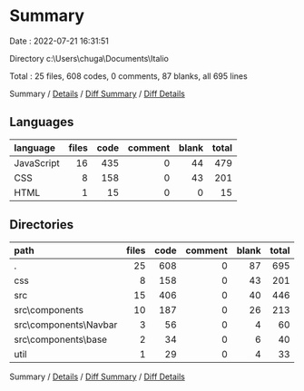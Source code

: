 # Summary

Date : 2022-07-21 16:31:51

Directory c:\\Users\\chuga\\Documents\\Italio

Total : 25 files,  608 codes, 0 comments, 87 blanks, all 695 lines

Summary / [Details](details.md) / [Diff Summary](diff.md) / [Diff Details](diff-details.md)

## Languages
| language | files | code | comment | blank | total |
| :--- | ---: | ---: | ---: | ---: | ---: |
| JavaScript | 16 | 435 | 0 | 44 | 479 |
| CSS | 8 | 158 | 0 | 43 | 201 |
| HTML | 1 | 15 | 0 | 0 | 15 |

## Directories
| path | files | code | comment | blank | total |
| :--- | ---: | ---: | ---: | ---: | ---: |
| . | 25 | 608 | 0 | 87 | 695 |
| css | 8 | 158 | 0 | 43 | 201 |
| src | 15 | 406 | 0 | 40 | 446 |
| src\\components | 10 | 187 | 0 | 26 | 213 |
| src\\components\\Navbar | 3 | 56 | 0 | 4 | 60 |
| src\\components\\base | 2 | 34 | 0 | 6 | 40 |
| util | 1 | 29 | 0 | 4 | 33 |

Summary / [Details](details.md) / [Diff Summary](diff.md) / [Diff Details](diff-details.md)